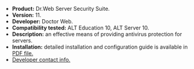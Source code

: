* **Product:** Dr.Web Server Security Suite.
* **Version:** 11.
* **Developer:** Doctor Web.
* **Compatibility tested:** ALT Education 10, ALT Server 10.
* **Description:**
an effective means of providing antivirus protection for servers.
* **Installation:**
detailed installation and configuration guide is available in [PDF file.](https://www.basealt.ru/fileadmin/user_upload/compatibility/instr/4b0c22e436b34198beae7fbf3b1dede8.pdf)
* [Developer contact info.](https://www.drweb.ru/)



